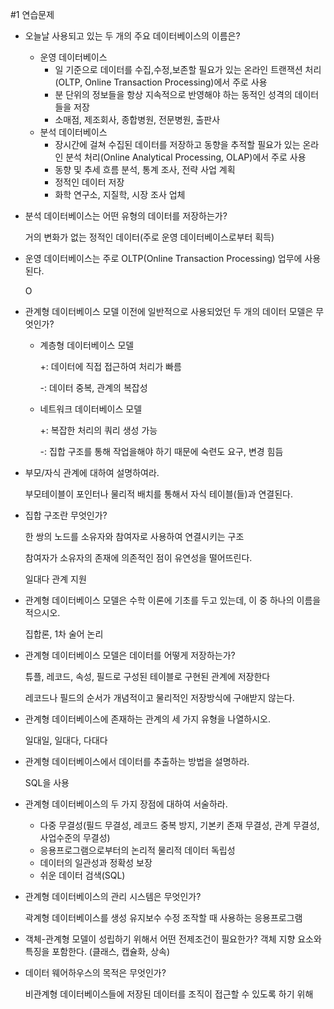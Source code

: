 #1 
연습문제

- 오늘날 사용되고 있는 두 개의 주요 데이터베이스의 이름은?
    - 운영 데이터베이스
        - 일 기준으로 데이터를 수집,수정,보존할 필요가 있는 온라인 트랜잭션 처리(OLTP, Online Transaction Processing)에서 주로 사용
        - 분 단위의 정보들을 항상 지속적으로 반영해야 하는 동적인 성격의 데이터들을 저장
        - 소매점, 제조회사, 종합병원, 전문병원, 출판사
    - 분석 데이터베이스
        - 장시간에 걸쳐 수집된 데이터를 저장하고 동향을 추적할 필요가 있는 온라인 분석 처리(Online Analytical Processing, OLAP)에서 주로 사용
        - 동향 및 추세 흐름 분석, 통계 조사, 전략 사업 계획
        - 정적인 데이터 저장
        - 화학 연구소, 지질학, 시장 조사 업체
- 분석 데이터베이스는 어떤 유형의 데이터를 저장하는가?
    
    거의 변화가 없는 정적인 데이터(주로 운영 데이터베이스로부터 획득)
    
- 운영 데이터베이스는 주로 OLTP(Online Transaction Processing) 업무에 사용된다.
    
    O
    
- 관계형 데이터베이스 모델 이전에 일반적으로 사용되었던 두 개의 데이터 모델은 무엇인가?
    - 계층형 데이터베이스 모델
        
        +: 데이터에 직접 접근하여 처리가 빠름
        
        -: 데이터 중복, 관계의 복잡성
        
    - 네트워크 데이터베이스 모델
        
        +: 복잡한 처리의 쿼리 생성 가능
        
        -: 집합 구조를 통해 작업을해야 하기 때문에 숙련도 요구, 변경 힘듬
        
- 부모/자식 관계에 대하여 설명하여라.
    
    부모테이블이 포인터나 물리적 배치를 통해서 자식 테이블(들)과 연결된다.
    
- 집합 구조란 무엇인가?
    
    한 쌍의 노드를 소유자와 참여자로 사용하여 연결시키는 구조
    
    참여자가 소유자의 존재에 의존적인 점이 유연성을 떨어뜨린다.
    
    일대다 관계 지원
    
- 관계형 데이터베이스 모델은 수학 이론에 기초를 두고 있는데, 이 중 하나의 이름을 적으시오.
    
    집합론, 1차 술어 논리
    
- 관계형 데이터베이스 모델은 데이터를 어떻게 저장하는가?
    
    튜플, 레코드, 속성, 필드로 구성된 테이블로 구현된 관계에 저장한다
    
    레코드나 필드의 순서가 개념적이고 물리적인 저장방식에 구애받지 않는다.
    
- 관계형 데이터베이스에 존재하는 관계의 세 가지 유형을 나열하시오.
    
    일대일, 일대다, 다대다
    
- 관계형 데이터베이스에서 데이터를 추출하는 방법을 설명하라.
    
    SQL을 사용
    
- 관계형 데이터베이스의 두 가지 장점에 대하여 서술하라.
    - 다중 무결성(필드 무결성, 레코드 중복 방지, 기본키 존재 무결성, 관계 무결성, 사업수준의 무결성)
    - 응용프로그램으로부터의 논리적 물리적 데이터 독립성
    - 데이터의 일관성과 정확성 보장
    - 쉬운 데이터 검색(SQL)
- 관계형 데이터베이스의 관리 시스템은 무엇인가?
    
    곽계형 데이터베이스를 생성 유지보수 수정 조작할 때 사용하는 응용프로그램
    
- 객체-관계형 모델이 성립하기 위해서 어떤 전제조건이 필요한가?
    객체 지향 요소와 특징을 포함한다. (클래스, 캡슐화, 상속)
    
- 데이터 웨어하우스의 목적은 무엇인가?
    
    비관계형 데이터베이스들에 저장된 데이터를 조직이 접근할 수 있도록 하기 위해
